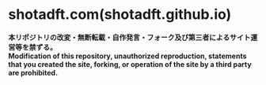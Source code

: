 # shotadft.com(shotadft.github.io)
**本リポジトリの改変・無断転載・自作発言・フォーク及び第三者によるサイト運営等を禁ずる。** <br>
**Modification of this repository, unauthorized reproduction, statements that you created the site, forking, or operation of the site by a third party are prohibited.**
